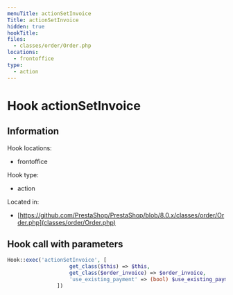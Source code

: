 ```yaml
---
menuTitle: actionSetInvoice
Title: actionSetInvoice
hidden: true
hookTitle: 
files:
  - classes/order/Order.php
locations:
  - frontoffice
type:
  - action
---
```


# Hook actionSetInvoice

## Information

Hook locations: 
  - frontoffice

Hook type: 
  - action

Located in: 
  - [https://github.com/PrestaShop/PrestaShop/blob/8.0.x/classes/order/Order.php](classes/order/Order.php)

## Hook call with parameters

```php
Hook::exec('actionSetInvoice', [
                    get_class($this) => $this,
                    get_class($order_invoice) => $order_invoice,
                    'use_existing_payment' => (bool) $use_existing_payment,
                ])
```